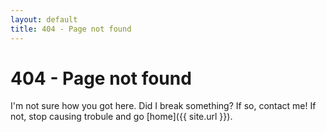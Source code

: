 ```yaml
---
layout: default
title: 404 - Page not found
---
```

404 - Page not found
====================
I'm not sure how you got here. Did I break something? If so, contact me! If not, stop causing trobule and go [home]({{ site.url }}).
